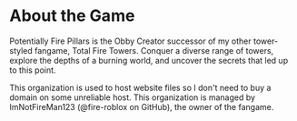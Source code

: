 # About the Game
Potentially Fire Pillars is the Obby Creator successor of my other tower-styled fangame, Total Fire Towers. Conquer a diverse range of towers, explore the depths of a burning world, and uncover the secrets that led up to this point.

This organization is used to host website files so I don't need to buy a domain on some unreliable host. This organization is managed by ImNotFireMan123 (@fire-roblox on GitHub), the owner of the fangame.
